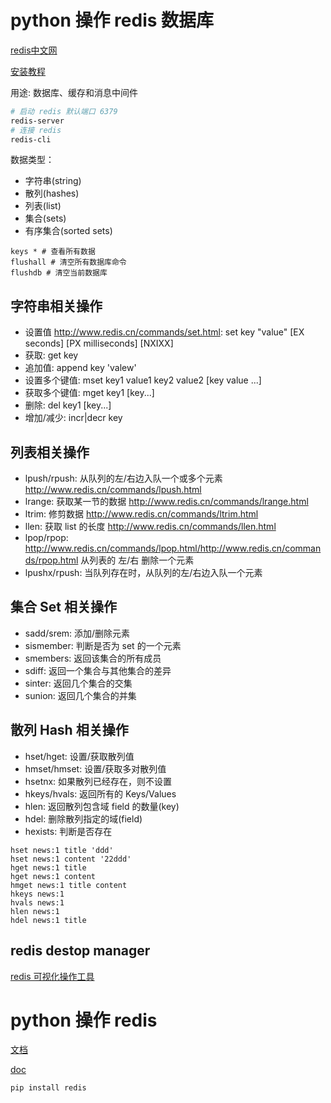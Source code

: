 # python 操作 redis 数据库

[redis中文网](http://www.redis.cn/)

[安装教程](https://www.jianshu.com/p/6b5eca8d908b)

用途: 数据库、缓存和消息中间件

```bash
# 启动 redis 默认端口 6379
redis-server
# 连接 redis
redis-cli
```

数据类型：

- 字符串(string)
- 散列(hashes)
- 列表(list)
- 集合(sets)
- 有序集合(sorted sets)

```
keys * # 查看所有数据
flushall # 清空所有数据库命令
flushdb # 清空当前数据库
```

## 字符串相关操作

- 设置值 http://www.redis.cn/commands/set.html: set key "value" [EX seconds] [PX milliseconds] [NXIXX]
- 获取: get key
- 追加值: append key 'valew'
- 设置多个键值: mset key1 value1 key2 value2 [key value ...]
- 获取多个键值: mget key1 [key...]
- 删除: del key1 [key...]
- 增加/减少: incr|decr key

## 列表相关操作

- lpush/rpush: 从队列的左/右边入队一个或多个元素 http://www.redis.cn/commands/lpush.html
- lrange: 获取某一节的数据 http://www.redis.cn/commands/lrange.html
- ltrim: 修剪数据 http://www.redis.cn/commands/ltrim.html
- llen: 获取 list 的长度 http://www.redis.cn/commands/llen.html
- lpop/rpop: http://www.redis.cn/commands/lpop.html/http://www.redis.cn/commands/rpop.html 从列表的 左/右 删除一个元素
- lpushx/rpush: 当队列存在时，从队列的左/右边入队一个元素

## 集合 Set 相关操作

- sadd/srem: 添加/删除元素
- sismember: 判断是否为 set 的一个元素
- smembers: 返回该集合的所有成员
- sdiff: 返回一个集合与其他集合的差异
- sinter: 返回几个集合的交集
- sunion: 返回几个集合的并集

## 散列 Hash 相关操作

- hset/hget: 设置/获取散列值
- hmset/hmset: 设置/获取多对散列值
- hsetnx: 如果散列已经存在，则不设置
- hkeys/hvals: 返回所有的 Keys/Values
- hlen: 返回散列包含域 field 的数量(key)
- hdel: 删除散列指定的域(field)
- hexists: 判断是否存在

```
hset news:1 title 'ddd'
hset news:1 content '22ddd'
hget news:1 title
hget news:1 content
hmget news:1 title content
hkeys news:1
hvals news:1
hlen news:1
hdel news:1 title
```

## redis destop manager

[redis 可视化操作工具](http://docs.redisdesktop.com/en/latest/install/#build-from-source)

# python 操作 redis

[文档](https://pypi.org/project/redis/)

[doc](https://redis-py.readthedocs.io/en/latest/)

```bash
pip install redis
```